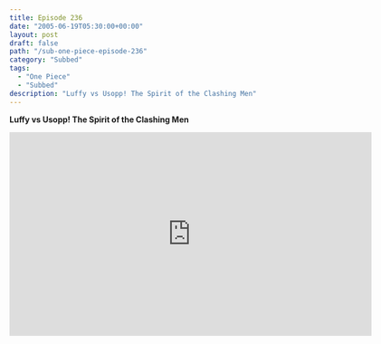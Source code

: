 ```yaml
---
title: Episode 236
date: "2005-06-19T05:30:00+00:00"
layout: post
draft: false
path: "/sub-one-piece-episode-236"
category: "Subbed"
tags:
  - "One Piece"
  - "Subbed"
description: "Luffy vs Usopp! The Spirit of the Clashing Men"
---
```


**Luffy vs Usopp! The Spirit of the Clashing Men**

<iframe width="640" height="360" src="https://www.rapidvideo.com/e/FXQH19UIDZ" frameborder="0" marginwidth=0 marginheight=0 scrolling=no allowfullscreen></iframe>

